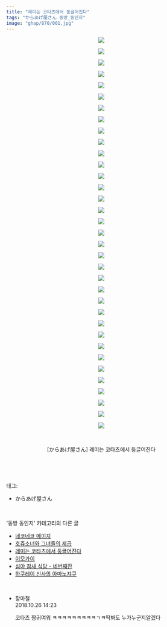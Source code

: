 ```yaml
---
title: "레미는 코타츠에서 둥글어진다"
tags: "からあげ屋さん 동방_동인지"
image: "ghap/870/001.jpg"
---
```

<div class="article">
<p style="text-align: center; clear: none; float: none;"><img src="{{ site.nasurl }}/ghap/870/001.jpg"/></p>
<p style="text-align: center; clear: none; float: none;"><img src="{{ site.nasurl }}/ghap/870/002.jpg"/></p>
<p style="text-align: center; clear: none; float: none;"><img src="{{ site.nasurl }}/ghap/870/003.jpg"/></p>
<p style="text-align: center; clear: none; float: none;"><img src="{{ site.nasurl }}/ghap/870/004.jpg"/></p>
<p style="text-align: center; clear: none; float: none;"><img src="{{ site.nasurl }}/ghap/870/005.jpg"/></p>
<p style="text-align: center; clear: none; float: none;"><img src="{{ site.nasurl }}/ghap/870/006.jpg"/></p>
<p style="text-align: center; clear: none; float: none;"><img src="{{ site.nasurl }}/ghap/870/007.jpg"/></p>
<p style="text-align: center; clear: none; float: none;"><img src="{{ site.nasurl }}/ghap/870/008.jpg"/></p>
<p style="text-align: center; clear: none; float: none;"><img src="{{ site.nasurl }}/ghap/870/009.jpg"/></p>
<p style="text-align: center; clear: none; float: none;"><img src="{{ site.nasurl }}/ghap/870/010.jpg"/></p>
<p style="text-align: center; clear: none; float: none;"><img src="{{ site.nasurl }}/ghap/870/011.jpg"/></p>
<p style="text-align: center; clear: none; float: none;"><img src="{{ site.nasurl }}/ghap/870/012.jpg"/></p>
<p style="text-align: center; clear: none; float: none;"><img src="{{ site.nasurl }}/ghap/870/013.jpg"/></p>
<p style="text-align: center; clear: none; float: none;"><img src="{{ site.nasurl }}/ghap/870/014.jpg"/></p>
<p style="text-align: center; clear: none; float: none;"><img src="{{ site.nasurl }}/ghap/870/015.jpg"/></p>
<p style="text-align: center; clear: none; float: none;"><img src="{{ site.nasurl }}/ghap/870/016.jpg"/></p>
<p style="text-align: center; clear: none; float: none;"><img src="{{ site.nasurl }}/ghap/870/017.jpg"/></p>
<p style="text-align: center; clear: none; float: none;"><img src="{{ site.nasurl }}/ghap/870/018.jpg"/></p>
<p style="text-align: center; clear: none; float: none;"><img src="{{ site.nasurl }}/ghap/870/019.jpg"/></p>
<p style="text-align: center; clear: none; float: none;"><img src="{{ site.nasurl }}/ghap/870/020.jpg"/></p>
<p style="text-align: center; clear: none; float: none;"><img src="{{ site.nasurl }}/ghap/870/021.jpg"/></p>
<p style="text-align: center; clear: none; float: none;"><img src="{{ site.nasurl }}/ghap/870/022.jpg"/></p>
<p style="text-align: center; clear: none; float: none;"><img src="{{ site.nasurl }}/ghap/870/023.jpg"/></p>
<p style="text-align: center; clear: none; float: none;"><img src="{{ site.nasurl }}/ghap/870/024.jpg"/></p>
<p style="text-align: center; clear: none; float: none;"><img src="{{ site.nasurl }}/ghap/870/025.jpg"/></p>
<p style="text-align: center; clear: none; float: none;"><img src="{{ site.nasurl }}/ghap/870/026.jpg"/></p>
<p style="text-align: center; clear: none; float: none;"><img src="{{ site.nasurl }}/ghap/870/027.jpg"/></p>
<p style="text-align: center; clear: none; float: none;"><img src="{{ site.nasurl }}/ghap/870/028.jpg"/></p>
<p style="text-align: center; clear: none; float: none;"><img src="{{ site.nasurl }}/ghap/870/029.jpg"/></p>
<p style="text-align: center; clear: none; float: none;"><img src="{{ site.nasurl }}/ghap/870/030.jpg"/></p>
<p style="text-align: center; clear: none; float: none;"><img src="{{ site.nasurl }}/ghap/870/031.jpg"/></p>
<p style="text-align: center; clear: none; float: none;"><img src="{{ site.nasurl }}/ghap/870/032.jpg"/></p>
<p style="text-align: center; clear: none; float: none;"><img src="{{ site.nasurl }}/ghap/870/033.jpg"/></p>
<p style="text-align: center; clear: none; float: none;"><img src="{{ site.nasurl }}/ghap/870/034.jpg"/></p>
<p style="text-align: center; clear: none; float: none;"><img src="{{ site.nasurl }}/ghap/870/035.jpg"/></p>
<p style="text-align: center; clear: none; float: none;"><br/></p>
<p style="text-align: center; clear: none; float: none;">[からあげ屋さん] 레미는 코타츠에서 둥글어진다</p>
<p><br/></p>
</div><br/>
<div class="tagTrail">
<p>태그: </p>
<ul>
<li>からあげ屋さん</li>
</ul>
</div><br/>
<div class="another">
<p>'동방 동인지' 카테고리의 다른 글</p>
<ul>
<li><a href="/2016-07-15-ghap_873">네코네코 메이지</a></li>
<li><a href="/2016-07-15-ghap_872">호쥬소녀와 그녀들의 제곱</a></li>
<li><a href="/2016-07-15-ghap_870">레미는 코타츠에서 둥글어진다</a></li>
<li><a href="/2016-07-15-ghap_869">이모가이</a></li>
<li><a href="/2016-07-15-ghap_868">심야 참새 식당 - 네번째잔</a></li>
<li><a href="/2016-07-15-ghap_867">하쿠레이 신사의 아마노쟈쿠</a></li>
</ul>
</div><br/>
<div class="cb_module cb_fluid">
<div class="cb_wrt cb_profile">
<div class="comment">
<ul>
<li class="cb_thumb_off" id="comment15363012">
<div class="cb_comment_area">
<div class="cb_info_area">
<div class="cb_section">
<span class="cb_nick_name">장마철</span>
</div>
<div class="cb_section">
<span class="cb_date">2018.10.26 14:23 </span>
</div>
</div>
<div class="cb_dsc_comment">
<p class="cb_dsc">
											코타츠 짱귀여워 ㅋㅋㅋㅋㅋㅋㅋㅋㅋㄱㅋ딱봐도 누가누군지알겠다
										</p>
</div>
</div></li>
</ul>
</div>
</div><!-- commentList close -->
</div><br/>
